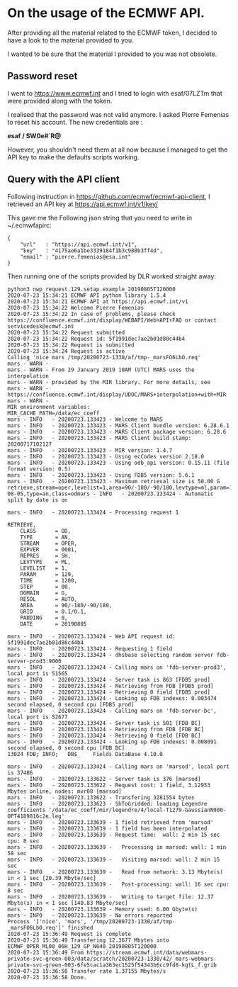 # On the usage of the ECMWF API.

After providing all the material related to the ECMWF token, I decided to have a look to the material provided to you.

I wanted to be sure that the material I provided to you was not obsolete.

## Password reset
I went to https://www.ecmwf.int and I tried to login with esaf/07LZTm that were provided along with the token.

I realised that the password was not valid anymore. I asked Pierre Femenias to reset his account.
The new credentials are :

**esaf / SW0e#`R@**

However, you shouldn't need them at all now because I managed to get the API key to make the defaults scripts working.


## Query with the API client
Following instruction in https://github.com/ecmwf/ecmwf-api-client, I retrieved an API
key at https://api.ecmwf.int/v1/key/

This gave me the Following json string that you need to write in ~/.ecmwfapirc:
```
{
    "url"   : "https://api.ecmwf.int/v1",
    "key"   : "4175ae6a1be3339184f1b3c988b3ff4d",
    "email" : "pierre.femenias@esa.int"
}
```


Then running one of the scripts provided by DLR worked straight away:
```
python3 nwp_request.129.setap.example_20190805T120000
2020-07-23 15:34:21 ECMWF API python library 1.5.4
2020-07-23 15:34:21 ECMWF API at https://api.ecmwf.int/v1
2020-07-23 15:34:22 Welcome Pierre Femenias
2020-07-23 15:34:22 In case of problems, please check https://confluence.ecmwf.int/display/WEBAPI/Web+API+FAQ or contact servicedesk@ecmwf.int
2020-07-23 15:34:22 Request submitted
2020-07-23 15:34:22 Request id: 5f1991dec7ae2b01d80c44b4
2020-07-23 15:34:22 Request is submitted
2020-07-23 15:34:24 Request is active
Calling 'nice mars /tmp/20200723-1330/af/tmp-_marsFO6LbO.req'
mars - WARN -
mars - WARN - From 29 January 2019 10AM (UTC) MARS uses the interpolation
mars - WARN - provided by the MIR library. For more details, see
mars - WARN - https://confluence.ecmwf.int/display/UDOC/MARS+interpolation+with+MIR
mars - WARN -
MIR environment variables:
MIR_CACHE_PATH=/data/ec_coeff
mars - INFO   - 20200723.133423 - Welcome to MARS
mars - INFO   - 20200723.133423 - MARS Client bundle version: 6.28.6.1
mars - INFO   - 20200723.133423 - MARS Client package version: 6.28.6
mars - INFO   - 20200723.133423 - MARS Client build stamp: 20200717102127
mars - INFO   - 20200723.133423 - MIR version: 1.4.7
mars - INFO   - 20200723.133423 - Using ecCodes version 2.18.0
mars - INFO   - 20200723.133423 - Using odb_api version: 0.15.11 (file format version: 0.5)
mars - INFO   - 20200723.133423 - Using FDB5 version: 5.6.1
mars - INFO   - 20200723.133423 - Maximum retrieval size is 50.00 G
retrieve,stream=oper,levelist=1,area=90/-180/-90/180,levtype=ml,param=129,padding=0,grid=0.1/0.1,expver=1,time=12,date=2019-08-05,type=an,class=odmars - INFO   - 20200723.133424 - Automatic split by date is on

mars - INFO   - 20200723.133424 - Processing request 1

RETRIEVE,
    CLASS      = OD,
    TYPE       = AN,
    STREAM     = OPER,
    EXPVER     = 0001,
    REPRES     = SH,
    LEVTYPE    = ML,
    LEVELIST   = 1,
    PARAM      = 129,
    TIME       = 1200,
    STEP       = 00,
    DOMAIN     = G,
    RESOL      = AUTO,
    AREA       = 90/-180/-90/180,
    GRID       = 0.1/0.1,
    PADDING    = 0,
    DATE       = 20190805

mars - INFO   - 20200723.133424 - Web API request id: 5f1991dec7ae2b01d80c44b4
mars - INFO   - 20200723.133424 - Requesting 1 field
mars - INFO   - 20200723.133424 - dhsbase selecting random server fdb-server-prod3:9000
mars - INFO   - 20200723.133424 - Calling mars on 'fdb-server-prod3', local port is 51565
mars - INFO   - 20200723.133424 - Server task is 863 [FDB5 prod]
mars - INFO   - 20200723.133424 - Retrieving from FDB [FDB5 prod]
mars - INFO   - 20200723.133424 - Retrieving 0 field [FDB5 prod]
mars - INFO   - 20200723.133424 - Looking up FDB indexes: 0.003474 second elapsed, 0 second cpu [FDB5 prod]
mars - INFO   - 20200723.133424 - Calling mars on 'fdb-server-bc', local port is 52677
mars - INFO   - 20200723.133424 - Server task is 501 [FDB BC]
mars - INFO   - 20200723.133424 - Retrieving from FDB [FDB BC]
mars - INFO   - 20200723.133424 - Retrieving 0 field [FDB BC]
mars - INFO   - 20200723.133424 - Looking up FDB indexes: 0.008091 second elapsed, 0 second cpu [FDB BC]
13024 FDB; INFO;   DB$_    Fields DataBase 4.10.0

mars - INFO   - 20200723.133424 - Calling mars on 'marsod', local port is 37486
mars - INFO   - 20200723.133622 - Server task is 376 [marsod]
mars - INFO   - 20200723.133622 - Request cost: 1 field, 3.12953 Mbytes online, nodes: mvr08 [marsod]
mars - INFO   - 20200723.133622 - Transfering 3281554 bytes
mars - INFO   - 20200723.133623 - ShToGridded: loading Legendre coefficients '/data/ec_coeff/mir/legendre/4/local-T1279-GaussianN900-OPT4189816c2e.leg'
mars - INFO   - 20200723.133639 - 1 field retrieved from 'marsod'
mars - INFO   - 20200723.133639 - 1 field has been interpolated
mars - INFO   - 20200723.133639 - Request time:  wall: 2 min 15 sec  cpu: 8 sec
mars - INFO   - 20200723.133639 -   Processing in marsod: wall: 1 min 58 sec
mars - INFO   - 20200723.133639 -   Visiting marsod: wall: 2 min 15 sec
mars - INFO   - 20200723.133639 -   Read from network: 3.13 Mbyte(s) in < 1 sec [20.39 Mbyte/sec]
mars - INFO   - 20200723.133639 -   Post-processing: wall: 16 sec cpu: 8 sec
mars - INFO   - 20200723.133639 -   Writing to target file: 12.37 Mbyte(s) in < 1 sec [140.83 Mbyte/sec]
mars - INFO   - 20200723.133639 - Memory used: 6.00 Gbyte(s)
mars - INFO   - 20200723.133639 - No errors reported
Process '['nice', 'mars', '/tmp/20200723-1330/af/tmp-_marsFO6LbO.req']' finished
2020-07-23 15:36:49 Request is complete
2020-07-23 15:36:49 Transfering 12.3677 Mbytes into ECMWF_OPER_ML00_06H_129_GP_N640_20190805T120000
2020-07-23 15:36:49 From https://stream.ecmwf.int/data/webmars-private-svc-green-003/data/scratch/20200723-1330/42/_mars-webmars-private-svc-green-003-6fe5cac1a363ec1525f54343b6cc9fd8-kgtL_f.grib
2020-07-23 15:36:58 Transfer rate 1.37155 Mbytes/s
2020-07-23 15:36:58 Done.
```

